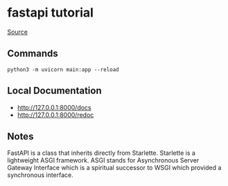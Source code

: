 # fastapi tutorial

[Source](https://fastapi.tiangolo.com/tutorial/)

## Commands

```
python3 -m uvicorn main:app --reload
```

## Local Documentation

- http://127.0.0.1:8000/docs
- http://127.0.0.1:8000/redoc

## Notes

FastAPI is a class that inherits directly from Starlette. Starlette is a lightweight ASGI framework. ASGI stands for Asynchronous Server Gateway Interface which is a spiritual successor to WSGI which provided a synchronous interface.